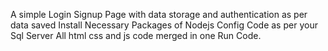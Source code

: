 A simple Login Signup Page with data storage and authentication as per data saved
Install Necessary Packages of Nodejs
Config Code as per your Sql Server
All html css and js code merged in one
Run Code.
